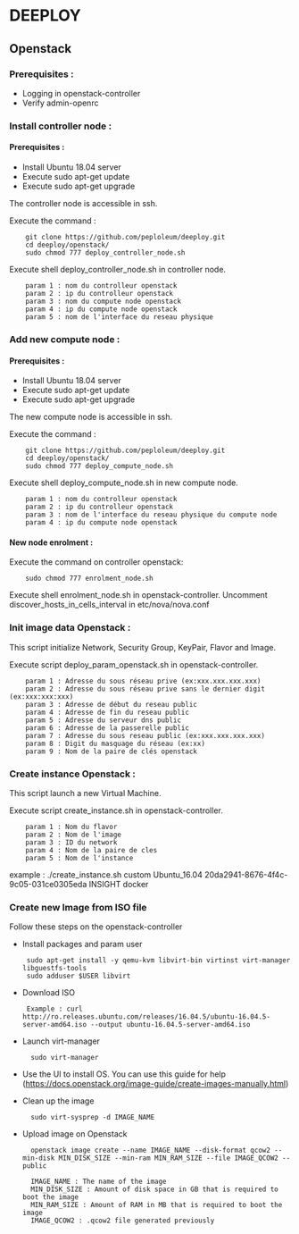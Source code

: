 # DEEPLOY

## Openstack

### Prerequisites :  
* Logging in openstack-controller
* Verify admin-openrc

### Install controller node :
#### Prerequisites :
* Install Ubuntu 18.04 server
* Execute sudo apt-get update
* Execute sudo apt-get upgrade

The controller node is accessible in ssh.

Execute the command :

        git clone https://github.com/peploleum/deeploy.git
        cd deeploy/openstack/
        sudo chmod 777 deploy_controller_node.sh

Execute shell deploy_controller_node.sh in controller node.
        
        param 1 : nom du controlleur openstack
        param 2 : ip du controlleur openstack
        param 3 : nom du compute node openstack
        param 4 : ip du compute node openstack
        param 5 : nom de l'interface du reseau physique

### Add new compute node :
#### Prerequisites :
* Install Ubuntu 18.04 server
* Execute sudo apt-get update
* Execute sudo apt-get upgrade

The new compute node is accessible in ssh.

Execute the command :

        git clone https://github.com/peploleum/deeploy.git
        cd deeploy/openstack/
        sudo chmod 777 deploy_compute_node.sh
        
Execute shell deploy_compute_node.sh in new compute node.
        
        param 1 : nom du controlleur openstack
        param 2 : ip du controlleur openstack
        param 3 : nom de l'interface du reseau physique du compute node
        param 4 : ip du compute node openstack

#### New node enrolment :

Execute the command on controller openstack:
        
        sudo chmod 777 enrolment_node.sh

Execute shell enrolment_node.sh in openstack-controller.
Uncomment discover_hosts_in_cells_interval in etc/nova/nova.conf

### Init image data Openstack :

This script initialize Network, Security Group, KeyPair, Flavor and Image.

Execute script deploy_param_openstack.sh in openstack-controller.

        param 1 : Adresse du sous réseau prive (ex:xxx.xxx.xxx.xxx)
        param 2 : Adresse du sous réseau prive sans le dernier digit (ex:xxx:xxx:xxx)
        param 3 : Adresse de début du reseau public
        param 4 : Adresse de fin du reseau public
        param 5 : Adresse du serveur dns public
        param 6 : Adresse de la passerelle public
        param 7 : Adresse du sous reseau public (ex:xxx.xxx.xxx.xxx)
        param 8 : Digit du masquage du réseau (ex:xx)
        param 9 : Nom de la paire de clés openstack

### Create instance Openstack :

This script launch a new Virtual Machine.

Execute script create_instance.sh in openstack-controller.

        param 1 : Nom du flavor
        param 2 : Nom de l'image
        param 3 : ID du network
        param 4 : Nom de la paire de cles
        param 5 : Nom de l'instance

example : ./create_instance.sh custom Ubuntu_16.04 20da2941-8676-4f4c-9c05-031ce0305eda INSIGHT docker

### Create new Image from ISO file

Follow these steps on the openstack-controller
 * Install packages and param user

        sudo apt-get install -y qemu-kvm libvirt-bin virtinst virt-manager libguestfs-tools
        sudo adduser $USER libvirt
 * Download ISO

        Example : curl http://ro.releases.ubuntu.com/releases/16.04.5/ubuntu-16.04.5-server-amd64.iso --output ubuntu-16.04.5-server-amd64.iso
* Launch virt-manager
        
        sudo virt-manager

* Use the UI to install OS. You can use this guide for help (https://docs.openstack.org/image-guide/create-images-manually.html)

* Clean up the image

        sudo virt-sysprep -d IMAGE_NAME
* Upload image on Openstack

        openstack image create --name IMAGE_NAME --disk-format qcow2 --min-disk MIN_DISK_SIZE --min-ram MIN_RAM_SIZE --file IMAGE_QCOW2 --public
        
        IMAGE_NAME : The name of the image
        MIN_DISK_SIZE : Amount of disk space in GB that is required to boot the image
        MIN_RAM_SIZE : Amount of RAM in MB that is required to boot the image
        IMAGE_QCOW2 : .qcow2 file generated previously